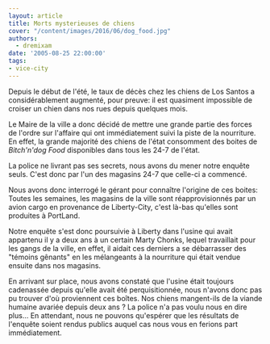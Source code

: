 ```yaml
---
layout: article
title: Morts mysterieuses de chiens
cover: "/content/images/2016/06/dog_food.jpg"
authors:
  - dremixam
date: '2005-08-25 22:00:00'
tags:
- vice-city
---
```


Depuis le début de l'été, le taux de décès chez les chiens de Los Santos a considérablement augmenté, pour preuve: il est quasiment impossible de croiser un chien dans nos rues depuis quelques mois.

Le Maire de la ville a donc décidé de mettre une grande partie des forces de l'ordre sur l'affaire qui ont immédiatement suivi la piste de la nourriture. En effet, la grande majorité des chiens de l'état consomment des boites de _Bitch'n'dog Food_ disponibles dans tous les 24-7 de l'état.

La police ne livrant pas ses secrets, nous avons du mener notre enquête seuls. C'est donc par l'un des magasins 24-7 que celle-ci a commencé.

Nous avons donc interrogé le gérant pour connaître l'origine de ces boites: Toutes les semaines, les magasins de la ville sont réapprovisionnés par un avion cargo en provenance de Liberty-City, c'est là-bas qu'elles sont produites à PortLand.

Notre enquête s'est donc poursuivie à Liberty dans l'usine qui avait appartenu il y a deux ans à un certain Marty Chonks, lequel travaillait pour les gangs de la ville, en effet, il aidait ces derniers a se débarrasser des "témoins gênants" en les mélangeants à la nourriture qui était vendue ensuite dans nos magasins.

En arrivant sur place, nous avons constaté que l'usine était toujours cadenassée depuis qu'elle avait été perquisitionnée, nous n'avons donc pas pu trouver d'où proviennent ces boîtes. Nos chiens mangent-ils de la viande humaine avariée depuis deux ans ? La police n'a pas voulu nous en dire plus... En attendant, nous ne pouvons qu'espérer que les résultats de l'enquête soient rendus publics auquel cas nous vous en ferions part immédiatement.